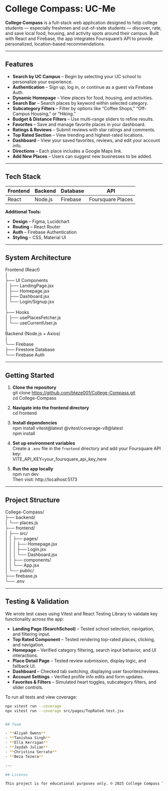 # College Compass: UC-Me

**College Compass** is a full-stack web application designed to help college students — especially freshmen and out-of-state students — discover, rate, and save local food, housing, and activity spots around their campus. Built with React and Firebase, the app integrates Foursquare’s API to provide personalized, location-based recommendations.

---

## Features

- **Search by UC Campus** – Begin by selecting your UC school to personalize your experience.  
- **Authentication** – Sign up, log in, or continue as a guest via Firebase Auth.  
- **Dynamic Homepage** – View places for food, housing, and activities.  
- **Search Bar** – Search places by keyword within selected category.  
- **Subcategory Filters** – Filter by options like “Coffee Shops,” “Off-Campus Housing,” or “Hiking.”  
- **Budget & Distance Filters** – Use multi-range sliders to refine results.  
- **Favorites** – Save and manage favorite places in your dashboard.  
- **Ratings & Reviews** – Submit reviews with star ratings and comments.  
- **Top Rated Section** – View trending and highest-rated locations.  
- **Dashboard** – View your saved favorites, reviews, and edit your account info.  
- **Directions** – Each place includes a Google Maps link.  
- **Add New Places** – Users can suggest new businesses to be added.

---

## Tech Stack

| Frontend  | Backend | Database | API              |
|-----------|---------|----------|------------------|
| React     | Node.js | Firebase | Foursquare Places |

**Additional Tools:**  
- **Design** – Figma, Lucidchart  
- **Routing** – React Router  
- **Auth** – Firebase Authentication  
- **Styling** – CSS, Material UI  

---

## System Architecture

Frontend (React)  
│  
├── UI Components  
│   ├── LandingPage.jsx  
│   ├── Homepage.jsx  
│   ├── Dashboard.jsx  
│   └── Login/Signup.jsx  
│  
├── Hooks  
│   ├── usePlacesFetcher.js  
│   └── useCurrentUser.js  
│  
Backend (Node.js + Axios)  
│  
└── Firebase  
    ├── Firestore Database  
    └── Firebase Auth

---

## Getting Started

1. **Clone the repository**  
git clone https://github.com/bteze001/College-Compass.git  
cd College-Compass  

2. **Navigate into the frontend directory**  
cd frontend  

3. **Install dependencies**  
npm install vitest@latest @vitest/coverage-v8@latest  
npm install  

4. **Set up environment variables**  
Create a `.env` file in the `frontend` directory and add your Foursquare API key:  
VITE_API_KEY=your_foursquare_api_key_here

5. **Run the app locally**  
npm run dev  
Then visit: http://localhost:5173

---

## Project Structure

College-Compass/  
├── backend/  
│   └── places.js  
├── frontend/  
│   ├── src/  
│   │   ├── pages/  
│   │   │   ├── Homepage.jsx  
│   │   │   ├── Login.jsx  
│   │   │   └── Dashboard.jsx  
│   │   ├── components/  
│   │   └── App.jsx  
│   └── public/  
├── firebase.js  
└── .env

---

## Testing & Validation

We wrote test cases using Vitest and React Testing Library to validate key functionality across the app:

- **Landing Page (SearchSchool)** – Tested school selection, navigation, and filtering input.  
- **Top Rated Component** – Tested rendering top-rated places, clicking, and navigation.  
- **Homepage** – Verified category filtering, search input behavior, and UI interactions.  
- **Place Detail Page** – Tested review submission, display logic, and fallback UI.  
- **Dashboard** – Checked tab switching, displaying user favorites/reviews.  
- **Account Settings** – Verified profile info edits and form updates.  
- **Favorites & Filters** – Simulated heart toggles, subcategory filters, and slider controls.

To run all tests and view coverage:  
```bash
npx vitest run --coverage
npx vitest run --coverage src/pages/TopRated.test.jsx


## Team

- **Aliyah Owens**  
- **Tanishaa Singh**  
- **Ella Kerrigan**  
- **Jaydah Julian**  
- **Christina Serrato**  
- **Beza Tezera**

---

## License

This project is for educational purposes only. © 2025 College Compass Team
